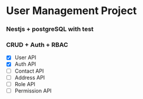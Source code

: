 # User Management Project

### Nestjs + postgreSQL with test

### CRUD + Auth + RBAC

- [x] User API
- [x] Auth API
- [ ] Contact API
- [ ] Address API
- [ ] Role API
- [ ] Permission API
